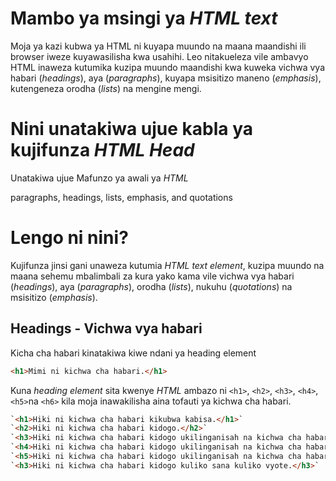 # Mambo ya msingi ya *HTML text*

Moja ya kazi kubwa ya HTML ni kuyapa muundo na maana maandishi ili browser iweze kuyawasilisha kwa usahihi. Leo nitakueleza vile ambavyo HTML inaweza kutumika kuzipa muundo maandishi kwa kuweka vichwa vya habari  (*headings*), aya (*paragraphs*), kuyapa msisitizo maneno  (*emphasis*), kutengeneza orodha (*lists*) na mengine mengi.

# Nini unatakiwa ujue kabla ya kujifunza *HTML Head*
Unatakiwa ujue Mafunzo ya awali ya *HTML*

paragraphs, headings, lists, emphasis, and quotations

# Lengo ni nini?
Kujifunza jinsi gani unaweza kutumia *HTML text element*, kuzipa muundo na maana sehemu mbalimbali za kura yako kama vile vichwa vya habari (*headings*), aya (*paragraphs*), orodha (*lists*), nukuhu (*quotations*) na msisitizo (*emphasis*).

## Headings - Vichwa vya habari
Kicha cha habari kinatakiwa kiwe ndani ya heading element 
```html
<h1>Mimi ni kichwa cha habari.</h1>
```
Kuna *heading element* sita kwenye *HTML* ambazo ni `<h1>`, `<h2>`, `<h3>`, `<h4>`, `<h5>`na `<h6>` kila moja inawakilisha aina tofauti ya kichwa cha habari.

```html
`<h1>Hiki ni kichwa cha habari kikubwa kabisa.</h1>`
`<h2>Hiki ni kichwa cha habari kidogo.</h2>`
`<h3>Hiki ni kichwa cha habari kidogo ukilinganisah na kichwa cha habari cha h2.</h3>`
`<h4>Hiki ni kichwa cha habari kidogo ukilinganisah na kichwa cha habari cha h3.</h4>`
`<h5>Hiki ni kichwa cha habari kidogo ukilinganisah na kichwa cha habari cha h4.</h5>`
`<h3>Hiki ni kichwa cha habari kidogo kuliko sana kuliko vyote.</h3>`
```

